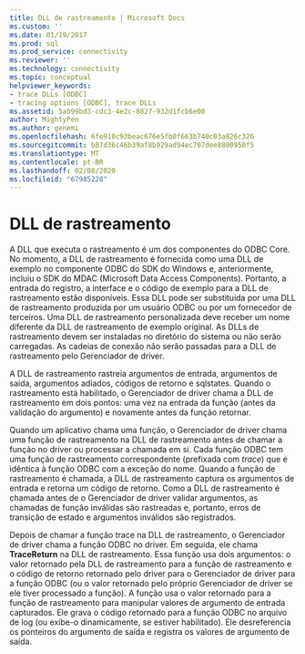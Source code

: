 ```yaml
---
title: DLL de rastreamento | Microsoft Docs
ms.custom: ''
ms.date: 01/19/2017
ms.prod: sql
ms.prod_service: connectivity
ms.reviewer: ''
ms.technology: connectivity
ms.topic: conceptual
helpviewer_keywords:
- trace DLLs [ODBC]
- tracing options [ODBC], trace DLLs
ms.assetid: 5ab99bd3-cdc3-4e2c-8827-932d1fcb6e00
author: MightyPen
ms.author: genemi
ms.openlocfilehash: 6fe910c93beac676e5fb0f663b740c03a826c326
ms.sourcegitcommit: b87d36c46b39af8b929ad94ec707dee8800950f5
ms.translationtype: MT
ms.contentlocale: pt-BR
ms.lasthandoff: 02/08/2020
ms.locfileid: "67985228"
---
```

# <a name="trace-dll"></a>DLL de rastreamento
A DLL que executa o rastreamento é um dos componentes do ODBC Core. No momento, a DLL de rastreamento é fornecida como uma DLL de exemplo no componente ODBC do SDK do Windows e, anteriormente, incluiu o SDK do MDAC (Microsoft Data Access Components). Portanto, a entrada do registro, a interface e o código de exemplo para a DLL de rastreamento estão disponíveis. Essa DLL pode ser substituída por uma DLL de rastreamento produzida por um usuário ODBC ou por um fornecedor de terceiros. Uma DLL de rastreamento personalizada deve receber um nome diferente da DLL de rastreamento de exemplo original. As DLLs de rastreamento devem ser instaladas no diretório do sistema ou não serão carregadas. As cadeias de conexão não serão passadas para a DLL de rastreamento pelo Gerenciador de driver.  
  
 A DLL de rastreamento rastreia argumentos de entrada, argumentos de saída, argumentos adiados, códigos de retorno e sqlstates. Quando o rastreamento está habilitado, o Gerenciador de driver chama a DLL de rastreamento em dois pontos: uma vez na entrada da função (antes da validação do argumento) e novamente antes da função retornar.  
  
 Quando um aplicativo chama uma função, o Gerenciador de driver chama uma função de rastreamento na DLL de rastreamento antes de chamar a função no driver ou processar a chamada em si. Cada função ODBC tem uma função de rastreamento correspondente (prefixada com *trace*) que é idêntica à função ODBC com a exceção do nome. Quando a função de rastreamento é chamada, a DLL de rastreamento captura os argumentos de entrada e retorna um código de retorno. Como a DLL de rastreamento é chamada antes de o Gerenciador de driver validar argumentos, as chamadas de função inválidas são rastreadas e, portanto, erros de transição de estado e argumentos inválidos são registrados.  
  
 Depois de chamar a função trace na DLL de rastreamento, o Gerenciador de driver chama a função ODBC no driver. Em seguida, ele chama **TraceReturn** na DLL de rastreamento. Essa função usa dois argumentos: o valor retornado pela DLL de rastreamento para a função de rastreamento e o código de retorno retornado pelo driver para o Gerenciador de driver para a função ODBC (ou o valor retornado pelo próprio Gerenciador de driver se ele tiver processado a função). A função usa o valor retornado para a função de rastreamento para manipular valores de argumento de entrada capturados. Ele grava o código retornado para a função ODBC no arquivo de log (ou exibe-o dinamicamente, se estiver habilitado). Ele desreferencia os ponteiros do argumento de saída e registra os valores de argumento de saída.
